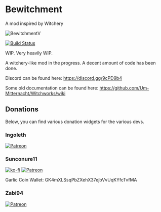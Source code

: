 # Bewitchment
A mod inspired by Witchery

![BewitchmentV](https://img.shields.io/badge/Bewitchment-V%200.0.14.1-purple.svg?longCache=true&style=for-the-badge)

[![Build Status](https://travis-ci.org/Um-Mitternacht/Bewitchment.svg?branch=master)](https://travis-ci.org/Um-Mitternacht/Bewitchment)


WIP. Very heavily WIP.

A witchery-like mod in the progress. A decent amount of code has been done.

Discord can be found here: https://discord.gg/9cPD9b4

Some old documentation can be found here: https://github.com/Um-Mitternacht/Witchworks/wiki

## Donations

Below, you can find various donation widgets for the various devs.

### Ingoleth
[![Patreon](https://img.shields.io/badge/patreon-donate-blue.svg)](https://www.patreon.com/Ingoleth)

### Sunconure11
[![ko-fi](https://www.ko-fi.com/img/donate_sm.png)](https://ko-fi.com/Q5Q2L824) [![Patreon](https://img.shields.io/badge/patreon-donate-blue.svg)](https://www.patreon.com/Sunconure11)

Garlic Coin Wallet: GK4mXLSsqPbZXehX37ejbVvUqKYfcTvfMA

### Zabi94
[![Patreon](https://img.shields.io/badge/patreon-donate-blue.svg)](https://www.patreon.com/Zabi94)
